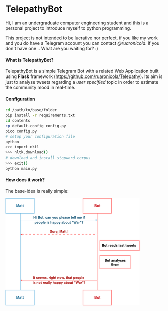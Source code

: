 # TelepathyBot
Hi, I am an undergraduate computer engineering student and this is a personal project to introduce myself to python programming.

This project is not intended to be lucrative nor perfect, if you like my work and you do have a Telegram account you can contact *@ruaronicola*. If you don't have one .. What are you waiting for? :)

#### What is TelepathyBot?
TelepathyBot is a simple Telegram Bot with a related Web Application built using **Flask** framework (https://github.com/ruaronicola/Telepathy).
Its aim is just to analyse tweets regarding a *user specified* topic in order to estimate the community mood in real-time.

#### Configuration
```bash
cd /path/to/base/folder
pip install -r requirements.txt
cd contents
cp default.config config.py
pico config.py
# setup your configuration file
python
>>> import nktl
>>> nltk.download()
# download and install stopword corpus
>>> exit()
python main.py
```

#### How does it work?
The base-idea is really simple:

<img src="contents/static/flow.png">
